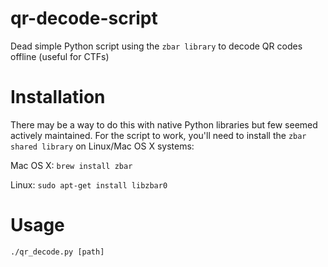 # qr-decode-script
Dead simple Python script using the `zbar library` to decode QR codes offline (useful for CTFs)

# Installation
There may be a way to do this with native Python libraries but few seemed actively maintained. For the script to work, you'll need to install the `zbar shared library` on Linux/Mac OS X systems:

Mac OS X:
`brew install zbar`

Linux:
`sudo apt-get install libzbar0` 

# Usage
`./qr_decode.py [path]`
